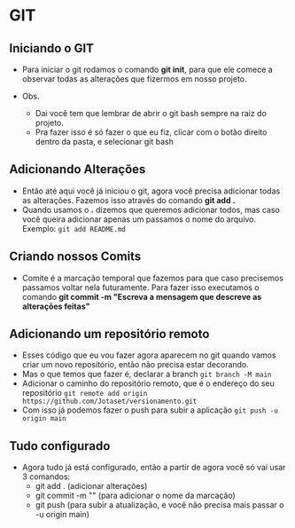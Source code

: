 # GIT

## Iniciando o GIT

- Para iniciar o git rodamos o comando **git init**, para que ele comece a observar todas as alterações que fizermos em nosso projeto.

- Obs.
  - Dai você tem que lembrar de abrir o git bash sempre na raiz do projeto.
  - Pra fazer isso é só fazer o que eu fiz, clicar com o botão direito dentro da pasta, e selecionar git bash

## Adicionando Alterações

- Então até aqui você já iniciou o git, agora você precisa adicionar todas as alterações. Fazemos isso através do comando **git add .**
- Quando usamos o **.** dizemos que queremos adicionar todos, mas caso você queira adicionar apenas um passamos o nome do arquivo. Exemplo:
  `git add README.md`

## Criando nossos Comits

- Comite é a marcação temporal que fazemos para que caso precisemos passamos voltar nela futuramente. Para fazer isso executamos o comando **git commit -m "Escreva a mensagem que descreve as alterações feitas"**

## Adicionando um repositório remoto

- Esses código que eu vou fazer agora aparecem no git quando vamos criar um novo repositório, então não precisa estar decorando.
- Mas o que temos que fazer é, declarar a branch
  `git branch -M main`
- Adicionar o caminho do repositório remoto, que é o endereço do seu repositório
  `git remote add origin https://github.com/Jotaset/versionamento.git`
- Com isso já podemos fazer o push para subir a aplicação
  `git push -u origin main`

## Tudo configurado

- Agora tudo já está configurado, então a partir de agora você só vai usar 3 comandos:
  - git add . (adicionar alterações)
  - git commit -m "" (para adicionar o nome da marcação)
  - git push (para subir a atualização, e você não precisa mais passar o -u origin main)
